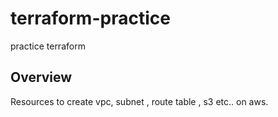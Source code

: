 # terraform-practice
practice terraform

## Overview
Resources to create vpc, subnet , route table , s3 etc.. on aws. 
